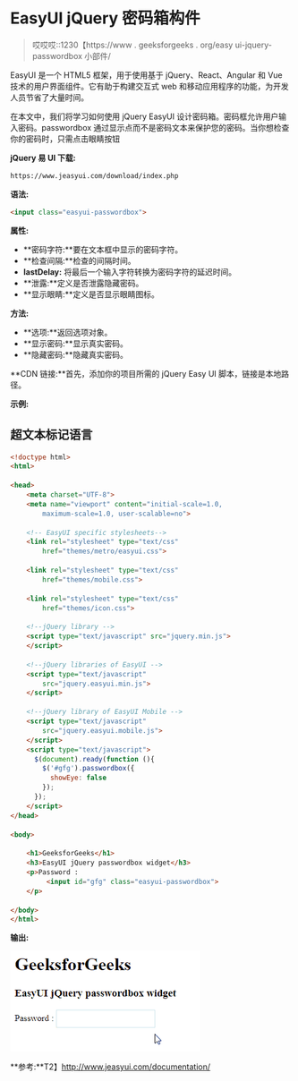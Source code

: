 # EasyUI jQuery 密码箱构件

> 哎哎哎::1230【https://www . geeksforgeeks . org/easy ui-jquery-passwordbox 小部件/

EasyUI 是一个 HTML5 框架，用于使用基于 jQuery、React、Angular 和 Vue 技术的用户界面组件。它有助于构建交互式 web 和移动应用程序的功能，为开发人员节省了大量时间。

在本文中，我们将学习如何使用 jQuery EasyUI 设计密码箱。密码框允许用户输入密码。passwordbox 通过显示点而不是密码文本来保护您的密码。当你想检查你的密码时，只需点击眼睛按钮

**jQuery 易 UI 下载:**

```html
https://www.jeasyui.com/download/index.php
```

**语法:**

```html
<input class="easyui-passwordbox">
```

**属性:**

*   **密码字符:**要在文本框中显示的密码字符。
*   **检查间隔:**检查的间隔时间。
*   **lastDelay:** 将最后一个输入字符转换为密码字符的延迟时间。
*   **泄露:**定义是否泄露隐藏密码。
*   **显示眼睛:**定义是否显示眼睛图标。

**方法:**

*   **选项:**返回选项对象。
*   **显示密码:**显示真实密码。
*   **隐藏密码:**隐藏真实密码。

**CDN 链接:**首先，添加你的项目所需的 jQuery Easy UI 脚本，链接是本地路径。

**示例:**

## 超文本标记语言

```html
<!doctype html> 
<html> 

<head> 
    <meta charset="UTF-8"> 
    <meta name="viewport" content="initial-scale=1.0, 
        maximum-scale=1.0, user-scalable=no"> 

    <!-- EasyUI specific stylesheets-->
    <link rel="stylesheet" type="text/css"
        href="themes/metro/easyui.css"> 

    <link rel="stylesheet" type="text/css"
        href="themes/mobile.css"> 

    <link rel="stylesheet" type="text/css"
        href="themes/icon.css"> 

    <!--jQuery library -->
    <script type="text/javascript" src="jquery.min.js"> 
    </script> 

    <!--jQuery libraries of EasyUI -->
    <script type="text/javascript"
        src="jquery.easyui.min.js"> 
    </script> 

    <!--jQuery library of EasyUI Mobile -->
    <script type="text/javascript"
        src="jquery.easyui.mobile.js"> 
    </script> 
    <script type="text/javascript"> 
      $(document).ready(function (){ 
        $('#gfg').passwordbox({
          showEye: false
        }); 
      }); 
    </script> 
</head> 

<body>

    <h1>GeeksforGeeks</h1>
    <h3>EasyUI jQuery passwordbox widget</h3>
    <p>Password : 
         <input id="gfg" class="easyui-passwordbox">
    </p>

</body>
</html>
```

**输出:**

![](img/813d3df7f93b91f1218278015a0bb901.png)

**参考:**T2】http://www.jeasyui.com/documentation/